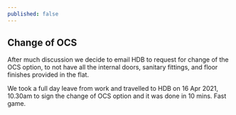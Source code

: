 ```yaml
---
published: false
---
```

## Change of OCS

After much discussion we decide to email HDB to request for change of the OCS option, to not have all the internal doors, sanitary fittings, and floor finishes provided in the flat.

We took a full day leave from work and travelled to HDB on 16 Apr 2021, 10.30am to sign the change of OCS option and it was done in 10 mins. Fast game.

